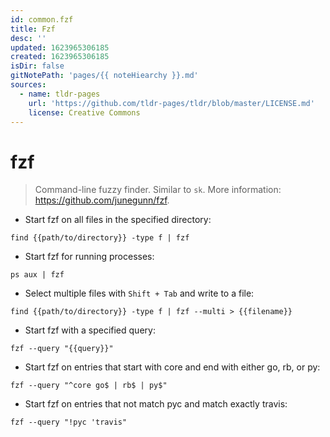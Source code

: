 ```yaml
---
id: common.fzf
title: Fzf
desc: ''
updated: 1623965306185
created: 1623965306185
isDir: false
gitNotePath: 'pages/{{ noteHiearchy }}.md'
sources:
  - name: tldr-pages
    url: 'https://github.com/tldr-pages/tldr/blob/master/LICENSE.md'
    license: Creative Commons
---
```

# fzf

> Command-line fuzzy finder.
> Similar to `sk`.
> More information: <https://github.com/junegunn/fzf>.

- Start fzf on all files in the specified directory:

`find {{path/to/directory}} -type f | fzf`

- Start fzf for running processes:

`ps aux | fzf`

- Select multiple files with `Shift + Tab` and write to a file:

`find {{path/to/directory}} -type f | fzf --multi > {{filename}}`

- Start fzf with a specified query:

`fzf --query "{{query}}"`

- Start fzf on entries that start with core and end with either go, rb, or py:

`fzf --query "^core go$ | rb$ | py$"`

- Start fzf on entries that not match pyc and match exactly travis:

`fzf --query "!pyc 'travis"`

